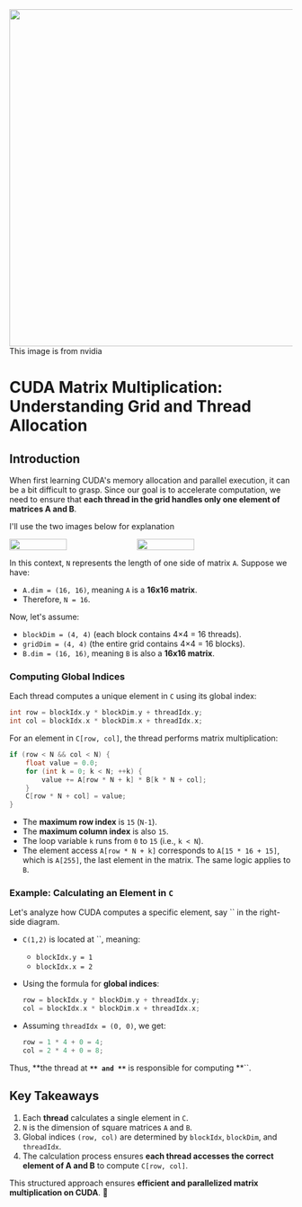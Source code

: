 <img src="https://github.com/user-attachments/assets/c864296f-6be1-4f8e-a65a-da05ec2a2103" style="width:600px; height:auto;">
This image is from nvidia 


# CUDA Matrix Multiplication: Understanding Grid and Thread Allocation

## Introduction

When first learning CUDA's memory allocation and parallel execution, it can be a bit difficult to grasp. Since our goal is to accelerate computation, we need to ensure that **each thread in the grid handles only one element of matrices A and B**.

I'll use the two images below for explanation
<div style="display: flex; align-items: center;">
    <img src="https://github.com/user-attachments/assets/794b305a-8447-4225-861e-ae027fdd738e" width="45%">
    <img src="https://github.com/user-attachments/assets/23f9efe7-1975-41a9-a11f-2e2b3b9a082d" width="45%">
</div>


In this context, `N` represents the length of one side of matrix `A`. Suppose we have:

- `A.dim = (16, 16)`, meaning `A` is a **16x16 matrix**.
- Therefore, `N = 16`.

Now, let's assume:

- `blockDim = (4, 4)` (each block contains 4×4 = 16 threads).
- `gridDim = (4, 4)` (the entire grid contains 4×4 = 16 blocks).
- `B.dim = (16, 16)`, meaning `B` is also a **16x16 matrix**.

### Computing Global Indices

Each thread computes a unique element in `C` using its global index:

```cpp
int row = blockIdx.y * blockDim.y + threadIdx.y;
int col = blockIdx.x * blockDim.x + threadIdx.x;
```

For an element in `C[row, col]`, the thread performs matrix multiplication:

```cpp
if (row < N && col < N) {
    float value = 0.0;
    for (int k = 0; k < N; ++k) {
        value += A[row * N + k] * B[k * N + col];
    }
    C[row * N + col] = value;
}
```

- The **maximum row index** is `15` (`N-1`).
- The **maximum column index** is also `15`.
- The loop variable `k` runs from `0` to `15` (i.e., `k < N`).
- The element access `A[row * N + k]` corresponds to `A[15 * 16 + 15]`, which is `A[255]`, the last element in the matrix. The same logic applies to `B`.

### Example: Calculating an Element in `C`

Let's analyze how CUDA computes a specific element, say `` in the right-side diagram.

- `C(1,2)` is located at ``, meaning:

  - `blockIdx.y = 1`
  - `blockIdx.x = 2`

- Using the formula for **global indices**:

  ```cpp
  row = blockIdx.y * blockDim.y + threadIdx.y;
  col = blockIdx.x * blockDim.x + threadIdx.x;
  ```

- Assuming `threadIdx = (0, 0)`, we get:

  ```cpp
  row = 1 * 4 + 0 = 4;
  col = 2 * 4 + 0 = 8;
  ```

Thus, **the thread at **``** and **``** is responsible for computing **``.

## Key Takeaways

1. Each **thread** calculates a single element in `C`.
2. `N` is the dimension of square matrices `A` and `B`.
3. Global indices `(row, col)` are determined by `blockIdx`, `blockDim`, and `threadIdx`.
4. The calculation process ensures **each thread accesses the correct element of A and B** to compute `C[row, col]`.

This structured approach ensures **efficient and parallelized matrix multiplication on CUDA**. 🚀

